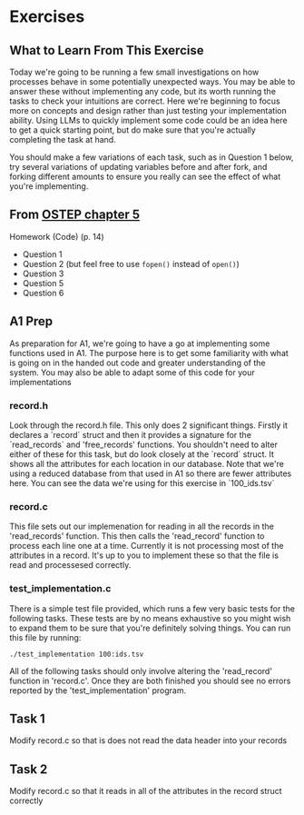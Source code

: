 # Exercises

## What to Learn From This Exercise
Today we're going to be running a few small investigations on how processes
behave in some potentially unexpected ways. You may be able to answer these
without implementing any code, but its worth running the tasks to check your
intuitions are correct. Here we're beginning to focus more on concepts and 
design rather than just testing your implementation ability. Using LLMs to 
quickly implement some code could be an idea here to get a quick starting 
point, but do make sure that you're actually completing the task at hand. 

You should make a few variations of each task, such as in Question 1 below, try
several variations of updating variables before and after fork, and forking 
different amounts to ensure you really can see the effect of what you're 
implementing.

## From [OSTEP chapter 5](https://pages.cs.wisc.edu/~remzi/OSTEP/cpu-api.pdf)

Homework (Code) (p. 14)
* Question 1
* Question 2 (but feel free to use `fopen()` instead of `open()`)
* Question 3
* Question 5
* Question 6

## A1 Prep
As preparation for A1, we're going to have a go at implementing some functions 
used in A1. The purpose here is to get some familiarity with what is going on
in the handed out code and greater understanding of the system. You may also
be able to adapt some of this code for your implementations

### record.h
Look through the record.h file. This only does 2 significant things. Firstly
it declares a ´record´ struct and then it provides a signature for the 
´read_records´ and 'free_records' functions. You shouldn't need to alter 
either of these for this task, but do look closely at the ´record´ struct. It
shows all the attributes for each location in our database. Note that we're
using a reduced database from that used in A1 so there are fewer attributes 
here. You can see the data we're using for this exercise in ´100_ids.tsv´

### record.c
This file sets out our implemenation for reading in all the records in the
'read_records' function. This then calls the 'read_record' function to 
process each line one at a time. Currently it is not processing most of the 
attributes in a record. It's up to you to implement these so that the file is
read and processesed correctly.

### test_implementation.c
There is a simple test file provided, which runs a few very basic tests for 
the following tasks. These tests are by no means exhaustive so you might
wish to expand them to be sure that you're definitely solving things. You
can run this file by running:

    ./test_implementation 100:ids.tsv

All of the following tasks should only involve altering the 'read_record'
function in 'record.c'. Once they are both finished you should see no errors
reported by the 'test_implementation' program.

## Task 1

Modify record.c so that is does not read the data header into your records

## Task 2

Modify record.c so that it reads in all of the attributes in the record 
struct correctly 